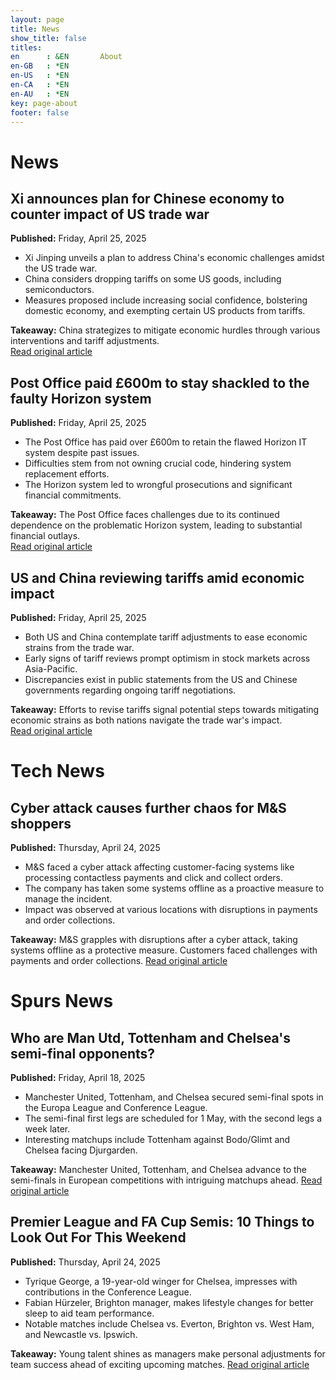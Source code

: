 ```yaml
---
layout: page
title: News
show_title: false
titles:
en      : &EN       About
en-GB   : *EN
en-US   : *EN
en-CA   : *EN
en-AU   : *EN
key: page-about
footer: false
---
```



# News

## Xi announces plan for Chinese economy to counter impact of US trade war
**Published:** Friday, April 25, 2025

- Xi Jinping unveils a plan to address China's economic challenges amidst the US trade war.
- China considers dropping tariffs on some US goods, including semiconductors.
- Measures proposed include increasing social confidence, bolstering domestic economy, and exempting certain US products from tariffs.

**Takeaway:** China strategizes to mitigate economic hurdles through various interventions and tariff adjustments.  
[Read original article](https://www.theguardian.com/world/2025/apr/25/xi-announces-plan-chinese-economy-us-trade-war)

## Post Office paid £600m to stay shackled to the faulty Horizon system
**Published:** Friday, April 25, 2025

- The Post Office has paid over £600m to retain the flawed Horizon IT system despite past issues.
- Difficulties stem from not owning crucial code, hindering system replacement efforts.
- The Horizon system led to wrongful prosecutions and significant financial commitments.

**Takeaway:** The Post Office faces challenges due to its continued dependence on the problematic Horizon system, leading to substantial financial outlays.  
[Read original article](https://www.bbc.com/news/articles/cgm8lmz1xk1o)

## US and China reviewing tariffs amid economic impact
**Published:** Friday, April 25, 2025

- Both US and China contemplate tariff adjustments to ease economic strains from the trade war.
- Early signs of tariff reviews prompt optimism in stock markets across Asia-Pacific.
- Discrepancies exist in public statements from the US and Chinese governments regarding ongoing tariff negotiations.

**Takeaway:** Efforts to revise tariffs signal potential steps towards mitigating economic strains as both nations navigate the trade war's impact.  
[Read original article](https://www.bbc.com/news/articles/cgm8lmz1xk1o)

# Tech News
## Cyber attack causes further chaos for M&S shoppers
**Published:** Thursday, April 24, 2025

- M&S faced a cyber attack affecting customer-facing systems like processing contactless payments and click and collect orders.
- The company has taken some systems offline as a proactive measure to manage the incident.
- Impact was observed at various locations with disruptions in payments and order collections.

**Takeaway:** M&S grapples with disruptions after a cyber attack, taking systems offline as a protective measure. Customers faced challenges with payments and order collections. [Read original article](https://www.bbc.com/news/articles/cly802x1jz5o)

# Spurs News
## Who are Man Utd, Tottenham and Chelsea's semi-final opponents?
**Published:** Friday, April 18, 2025

- Manchester United, Tottenham, and Chelsea secured semi-final spots in the Europa League and Conference League.
- The semi-final first legs are scheduled for 1 May, with the second legs a week later.
- Interesting matchups include Tottenham against Bodo/Glimt and Chelsea facing Djurgarden.

**Takeaway:** Manchester United, Tottenham, and Chelsea advance to the semi-finals in European competitions with intriguing matchups ahead. [Read original article](https://www.bbc.com/sport/football/articles/c4grkvykn14o)

## Premier League and FA Cup Semis: 10 Things to Look Out For This Weekend
**Published:** Thursday, April 24, 2025

- Tyrique George, a 19-year-old winger for Chelsea, impresses with contributions in the Conference League.
- Fabian Hürzeler, Brighton manager, makes lifestyle changes for better sleep to aid team performance.
- Notable matches include Chelsea vs. Everton, Brighton vs. West Ham, and Newcastle vs. Ipswich.

**Takeaway:** Young talent shines as managers make personal adjustments for team success ahead of exciting upcoming matches. [Read original article](https://www.theguardian.com/football/2025/apr/25/premier-league-and-fa-cup-semis-10-things-to-look-out-for-this-weekend)

